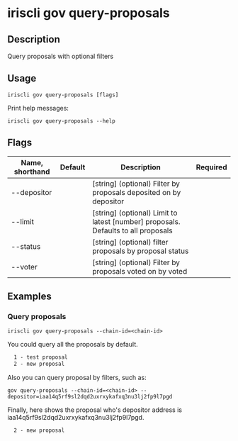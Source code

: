 # iriscli gov query-proposals

## Description

Query proposals with optional filters

## Usage

```
iriscli gov query-proposals [flags]
```


Print help messages:

```
iriscli gov query-proposals --help
```

## Flags

| Name, shorthand | Default                    | Description                                                                                                                                          | Required |
| --------------- | -------------------------- | ---------------------------------------------------------------------------------------------------------------------------------------------------- | -------- |
| --depositor     |                            | [string] (optional) Filter by proposals deposited on by depositor                                                                                    |          |
| --limit         |                            | [string] (optional) Limit to latest [number] proposals. Defaults to all proposals                                                                    |          |
| --status        |                            | [string] (optional) filter proposals by proposal status                                                                                                        |          |
| --voter         |                            | [string] (optional) Filter by proposals voted on by voted                                                                                            |          |

## Examples

### Query proposals

```shell
iriscli gov query-proposals --chain-id=<chain-id>
```

You could query all the proposals by default.

```txt
  1 - test proposal
  2 - new proposal
```

Also you can query proposal by filters, such as:

```shell
gov query-proposals --chain-id=<chain-id> --depositor=iaa14q5rf9sl2dqd2uxrxykafxq3nu3lj2fp9l7pgd
```

Finally, here shows the proposal who's depositor address is iaa14q5rf9sl2dqd2uxrxykafxq3nu3lj2fp9l7pgd.

```txt
  2 - new proposal
```
